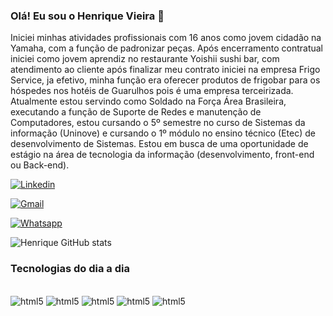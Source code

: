 ### Olá! Eu sou o Henrique Vieira 👋

 Iniciei minhas atividades profissionais com 16 anos como jovem cidadão na Yamaha, com a função de padronizar peças. Após encerramento contratual iniciei como jovem aprendiz no restaurante Yoishii sushi bar, com atendimento ao cliente após finalizar meu contrato iniciei na empresa Frigo Service, ja efetivo, minha função era oferecer produtos de frigobar para os hóspedes nos hotéis de Guarulhos pois é uma empresa terceirizada.
 Atualmente estou servindo como Soldado na Força Área Brasileira, executando a função de Suporte de Redes e manutenção de Computadores, estou cursando o 5º semestre no curso de Sistemas da informação (Uninove) e cursando o 1º módulo no ensino técnico (Etec) de desenvolvimento de Sistemas.
 Estou em busca de uma oportunidade de estágio na área de tecnologia da informação (desenvolvimento, front-end ou Back-end).

[![Linkedin](https://img.shields.io/badge/LinkedIn-0077B5?style=for-the-badge&logo=linkedin&logoColor=white)](https://www.linkedin.com/in/henrique-vieira-a373521b0/)

[![Gmail](https://img.shields.io/badge/Gmail-D14836?style=for-the-badge&logo=gmail&logoColor=white)](https://mail.google.com/mail/u/0/?tab=rm&ogbl#inbox)

[![Whatsapp](https://img.shields.io/badge/WhatsApp-25D366?style=for-the-badge&logo=whatsapp&logoColor=white)](https://wa.me/5511985289052)

![Henrique GitHub stats](https://github-readme-stats.vercel.app/api?username=henrique24k&show_icons=true&theme=radical)

### Tecnologias do dia a dia

<div style="display: inline_block"><br/>
    <img aling="center" alt="html5" src="https://img.shields.io/badge/HTML-239120?style=for-the-badge&logo=html5&logoColor=white"/>
    <img aling="center" alt="html5" src="https://img.shields.io/badge/.NET-5C2D91?style=for-the-badge&logo=.net&logoColor=white"/>
    <img aling="center" alt="html5" src="https://img.shields.io/badge/JavaScript-F7DF1E?style=for-the-badge&logo=javascript&logoColor=black"/>
    <img aling="center" alt="html5" src="https://img.shields.io/badge/CSS-239120?&style=for-the-badge&logo=css3&logoColor=white"/>
    <img aling="center" alt="html5" src="https://img.shields.io/badge/C%23-239120?style=for-the-badge&logo=c-sharp&logoColor=white"/>

</div>

